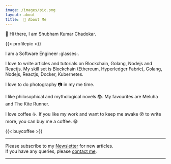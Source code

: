 ```yaml
---
image: /images/pic.png
layout: about
title:  💭 About Me
---
```


:rocket: Hi there, I am Shubham Kumar Chadokar. 

{{< profilepic >}} 

I am a Software Engineer :glasses:. 

I love to write articles and tutorials on Blockchain, Golang, Nodejs and Reactjs. 
My skill set is Blockchain (Ethereum, Hyperledger Fabric), Golang, Nodejs, Reactjs, Docker, Kubernetes. 

I love to do photography :camera: in my me time. 

I like philosophical and mythological novels :books:. My favourites are Meluha and The Kite Runner.  


I love coffee :coffee:. If you like my work and want to keep me awake :dizzy_face: to write more, you can buy me a coffee. :grin: 


{{< buycoffee >}}

---

Please subscribe to my [Newsletter](/newsletter) for new articles.  
If you have any queries, please [contact me](/contact).

---